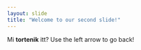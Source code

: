```yaml
---
layout: slide
title: "Welcome to our second slide!"
---
```

Mi **tortenik** itt?
Use the left arrow to go back!
